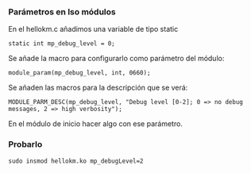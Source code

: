 ### Parámetros en lso módulos

En el hellokm.c añadimos una variable de tipo static

	static int mp_debug_level = 0;

Se añade la macro para configurarlo como parámetro del módulo:

	module_param(mp_debug_level, int, 0660);

Se añaden las macros para la descripción que se verá:

	MODULE_PARM_DESC(mp_debug_level, "Debug level [0-2]; 0 => no debug messages, 2 => high verbosity");


En el módulo de inicio hacer algo con ese parámetro.

### Probarlo

	sudo insmod hellokm.ko mp_debugLevel=2
